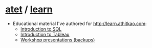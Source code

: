 # [atet](https://github.com/atet) / [learn](https://github.com/atet/learn)

* Educational material I've authored for http://learn.athitkao.com:
   * [Introduction to SQL](https://github.com/atet/learn/tree/master/sql)
   * [Introduction to Tableau](https://github.com/atet/learn/tree/master/tableau)
   * [Workshop presentations (backups)](https://github.com/atet/learn/tree/master/workshops)
